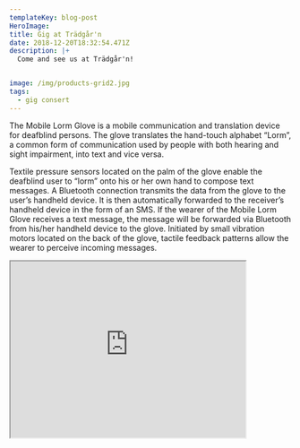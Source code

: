 ```yaml
---
templateKey: blog-post
HeroImage:
title: Gig at Trädgår'n
date: 2018-12-20T18:32:54.471Z
description: |+
  Come and see us at Trädgår'n!


image: /img/products-grid2.jpg
tags:
  - gig consert
---
```


The Mobile Lorm Glove is a mobile communication and translation device for deafblind persons. The glove translates the hand-touch alphabet “Lorm”, a common form of communication used by people with both hearing and sight impairment, into text and vice versa.

Textile pressure sensors located on the palm of the glove enable the deafblind user to “lorm” onto his or her own hand to compose text messages. A Bluetooth connection transmits the data from the glove to the user’s handheld device. It is then automatically forwarded to the receiver’s handheld device in the form of an SMS. If the wearer of the Mobile Lorm Glove receives a text message, the message will be forwarded via Bluetooth from his/her handheld device to the glove. Initiated by small vibration motors located on the back of the glove, tactile feedback patterns allow the wearer to perceive incoming messages.

<iframe width="420" height="315"
 src="https://www.youtube.com/embed/tgbNymZ7vqY">
</iframe>
